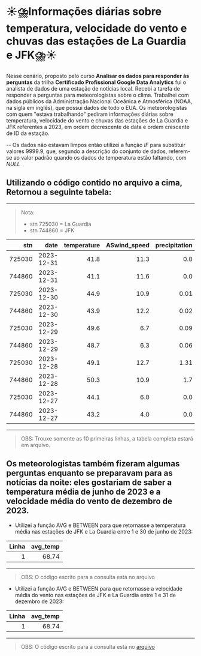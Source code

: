 # ☀️⛈️Informações diárias sobre temperatura, velocidade do vento e chuvas das estações de La Guardia e JFK⛈️☀️

Nesse cenário, proposto pelo curso **Analisar os dados para responder às perguntas** da trilha **Certificado Profissional Google Data Analytics** fui o analista de dados de uma estação de notícias local. Recebi a tarefa de responder a perguntas para meteorologistas sobre o clima. Trabalhei com dados públicos da Administração Nacional Oceânica e Atmosférica (NOAA, na sigla em inglês), que possui dados de todo o EUA. Os meteorologistas com quem "estava trabalhando" pediram informações diárias sobre temperatura, velocidade do vento e chuvas das estações de La Guardia e JFK referentes a 2023, em ordem decrescente de data e ordem crescente de ID da estação.

-- Os dados não estavam limpos então utilizei a função *IF* para substituir valores 9999.9, que, segundo a descrição do conjunto de dados, referem-se ao valor padrão quando os dados de temperatura estão faltando, com *NULL* 

## Utilizando o código contido no arquivo a cima, Retornou a seguinte tabela:

---
>Nota:
> - stn 725030 = La Guardia
> - stn 744860 = JFK

| stn |date|temperature|ASwind_speed|precipitation|
|----:|---:|----------:|-----------:|------------:|
|725030|2023-12-31|41.8|11.3|0.0|
|744860|2023-12-31|41.1|11.6|0.0|
|725030|2023-12-30|44.9|10.9|0.01|
|744860|2023-12-30|43.9|12.2|0.02|
|725030|2023-12-29|49.6|6.7|0.09|
|744860|2023-12-29|48.7|6.3|0.06|
|725030|2023-12-28|49.1|12.7|1.31|
|744860|2023-12-28|50.3|10.9|1.7|
|725030|2023-12-27|44.1|6.0|0.0|
|744860|2023-12-27|43.2|4.0|0.0|

---
> OBS: Trouxe somente as 10 primeiras linhas, a tabela completa estará em arquivo.

## Os meteorologistas também fizeram algumas perguntas enquanto se preparavam para as notícias da noite: eles gostariam de saber a temperatura média de junho de 2023 e a velocidade média do vento de dezembro de 2023.

- Utilizei a função AVG e BETWEEN para que retornasse a temperatura média nas estações de JFK e La Guardia entre 1 e 30 de junho de 2023:

|Linha  |avg_temp|
|------:|-------:|
|1      |68.74   |

---
>OBS: O código escrito para a consulta está no arquivo

- Utilizei a função AVG e BETWEEN para que retornasse a velocidade média do vento nas estações de JFK e La Guardia entre 1 e 31 de dezembro de 2023:

|Linha  |avg_temp|
|------:|-------:|
|1      |68.74   |

---
>OBS: O código escrito para a consulta está no [arquivo](https://github.com/ReginaldoJuniorr/Analise_de_dados_meteorol-gicos_no_BigQuery/blob/main/codigo_da_consulta_avg_max_wind)
